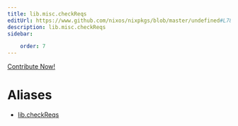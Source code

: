 ```yaml
---
title: lib.misc.checkReqs
editUrl: https://www.github.com/nixos/nixpkgs/blob/master/undefined#L78C15
description: lib.misc.checkReqs
sidebar:

    order: 7
---
```


<a href="https://www.github.com/nixos/nixpkgs/blob/master/undefined#L78C15">Contribute Now!</a>


# Aliases

- [lib.checkReqs](/nix-doc-comments/reference/lib/lib-checkreqs)


